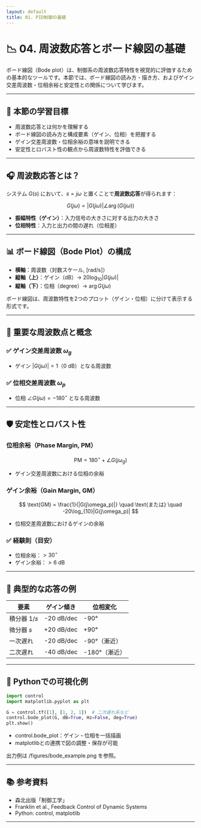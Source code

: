```yaml
---
layout: default
title: 01. PID制御の基礎
---
```


<!-- MathJax support for both inline and block math -->
<script type="text/javascript">
  window.MathJax = {
    tex: { inlineMath: [['$', '$'], ['\\(', '\\)']] },
    svg: { fontCache: 'global' }
  };
</script>
<script type="text/javascript"
  async
  src="https://cdn.jsdelivr.net/npm/mathjax@3/es5/tex-mml-chtml.js">
</script>

# 📉 04. 周波数応答とボード線図の基礎

ボード線図（Bode plot）は、制御系の周波数応答特性を視覚的に評価するための基本的なツールです。本節では、ボード線図の読み方・描き方、およびゲイン交差周波数・位相余裕と安定性との関係について学びます。

---

## 🎯 本節の学習目標

- 周波数応答とは何かを理解する
- ボード線図の読み方と構成要素（ゲイン、位相）を把握する
- ゲイン交差周波数・位相余裕の意味を説明できる
- 安定性とロバスト性の観点から周波数特性を評価できる

---

## 🎧 周波数応答とは？

システム $G(s)$ において、$s = j\omega$ と置くことで**周波数応答**が得られます：

$$
G(j\omega) = |G(j\omega)| \angle \arg(G(j\omega))
$$

- **振幅特性（ゲイン）**：入力信号の大きさに対する出力の大きさ
- **位相特性**：入力と出力の間の遅れ（位相差）

---

## 📊 ボード線図（Bode Plot）の構成

- **横軸**：周波数（対数スケール, [rad/s]）
- **縦軸（上）**：ゲイン（dB）→ $20 \log_{10} |G(j\omega)|$
- **縦軸（下）**：位相（degree）→ $\arg G(j\omega)$

ボード線図は、周波数特性を2つのプロット（ゲイン・位相）に分けて表示する形式です。

---

## 🧠 重要な周波数点と概念

### ✅ ゲイン交差周波数 $\omega_g$

- ゲイン $|G(j\omega)| = 1$（0 dB）となる周波数

### ✅ 位相交差周波数 $\omega_p$

- 位相 $\angle G(j\omega) = -180^\circ$ となる周波数

---

## 🛡️ 安定性とロバスト性

### 位相余裕（Phase Margin, PM）

$$
\text{PM} = 180^\circ + \angle G(j\omega_g)
$$

- ゲイン交差周波数における位相の余裕

### ゲイン余裕（Gain Margin, GM）

$$
\text{GM} = \frac{1}{|G(j\omega_p)|} \quad \text{または} \quad -20\log_{10}|G(j\omega_p)|
$$

- 位相交差周波数におけるゲインの余裕

### ✅ 経験則（目安）

- 位相余裕：$> 30^\circ$  
- ゲイン余裕：$> 6$ dB  

---

## 🔧 典型的な応答の例

| 要素         | ゲイン傾き | 位相変化 |
|--------------|------------|----------|
| 積分器 $1/s$ | -20 dB/dec | -90°     |
| 微分器 $s$   | +20 dB/dec | +90°     |
| 一次遅れ     | -20 dB/dec | -90°（漸近） |
| 二次遅れ     | -40 dB/dec | -180°（漸近） |

---

## 🧪 Pythonでの可視化例

```python
import control
import matplotlib.pyplot as plt

G = control.tf([1], [1, 2, 1])  # 二次遅れ系など
control.bode_plot(G, dB=True, Hz=False, deg=True)
plt.show()
```

- control.bode_plot：ゲイン・位相を一括描画
- matplotlibとの連携で図の調整・保存が可能

出力例は /figures/bode_example.png を参照。

---

## 📚 参考資料
- 森北出版「制御工学」
- Franklin et al., Feedback Control of Dynamic Systems
- Python: control, matplotlib

---
